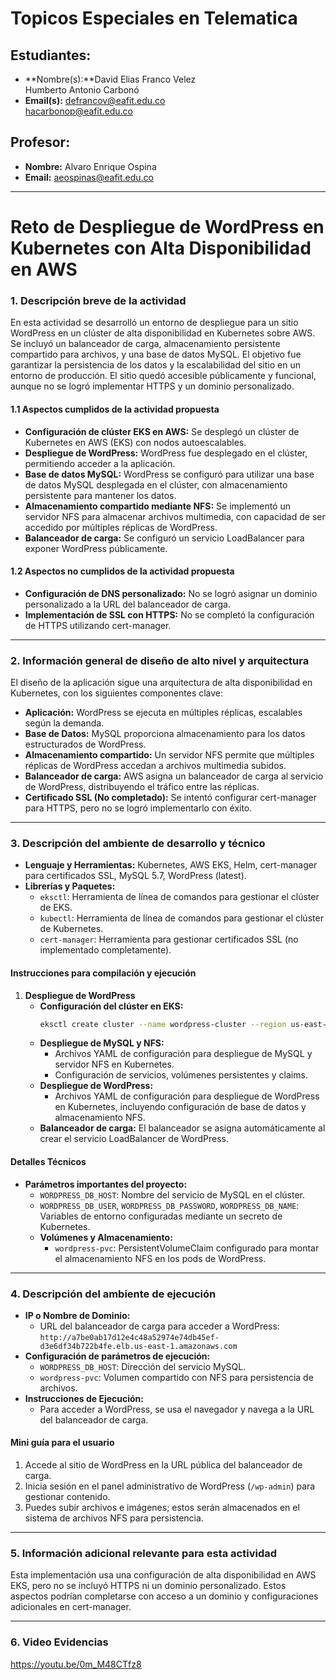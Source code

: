 # Topicos Especiales en Telematica
## Estudiantes:
- **Nombre(s):**David Elias Franco Velez
                </br>Humberto Antonio Carbonó
- **Email(s):**
               defrancov@eafit.edu.co
              </br>hacarbonop@eafit.edu.co
## Profesor:
- **Nombre:** Alvaro Enrique Ospina
- **Email:** aeospinas@eafit.edu.co

---

# Reto de Despliegue de WordPress en Kubernetes con Alta Disponibilidad en AWS

### 1. Descripción breve de la actividad
En esta actividad se desarrolló un entorno de despliegue para un sitio WordPress en un clúster de alta disponibilidad en Kubernetes sobre AWS. Se incluyó un balanceador de carga, almacenamiento persistente compartido para archivos, y una base de datos MySQL. El objetivo fue garantizar la persistencia de los datos y la escalabilidad del sitio en un entorno de producción. El sitio quedó accesible públicamente y funcional, aunque no se logró implementar HTTPS y un dominio personalizado.

#### 1.1 Aspectos cumplidos de la actividad propuesta
- **Configuración de clúster EKS en AWS:** Se desplegó un clúster de Kubernetes en AWS (EKS) con nodos autoescalables.
- **Despliegue de WordPress:** WordPress fue desplegado en el clúster, permitiendo acceder a la aplicación.
- **Base de datos MySQL:** WordPress se configuró para utilizar una base de datos MySQL desplegada en el clúster, con almacenamiento persistente para mantener los datos.
- **Almacenamiento compartido mediante NFS:** Se implementó un servidor NFS para almacenar archivos multimedia, con capacidad de ser accedido por múltiples réplicas de WordPress.
- **Balanceador de carga:** Se configuró un servicio LoadBalancer para exponer WordPress públicamente.

#### 1.2 Aspectos no cumplidos de la actividad propuesta
- **Configuración de DNS personalizado:** No se logró asignar un dominio personalizado a la URL del balanceador de carga.
- **Implementación de SSL con HTTPS:** No se completó la configuración de HTTPS utilizando cert-manager.

---

### 2. Información general de diseño de alto nivel y arquitectura
El diseño de la aplicación sigue una arquitectura de alta disponibilidad en Kubernetes, con los siguientes componentes clave:
- **Aplicación:** WordPress se ejecuta en múltiples réplicas, escalables según la demanda.
- **Base de Datos:** MySQL proporciona almacenamiento para los datos estructurados de WordPress.
- **Almacenamiento compartido:** Un servidor NFS permite que múltiples réplicas de WordPress accedan a archivos multimedia subidos.
- **Balanceador de carga:** AWS asigna un balanceador de carga al servicio de WordPress, distribuyendo el tráfico entre las réplicas.
- **Certificado SSL (No completado):** Se intentó configurar cert-manager para HTTPS, pero no se logró implementarlo con éxito.

---

### 3. Descripción del ambiente de desarrollo y técnico
- **Lenguaje y Herramientas:** Kubernetes, AWS EKS, Helm, cert-manager para certificados SSL, MySQL 5.7, WordPress (latest).
- **Librerías y Paquetes:**
  - `eksctl`: Herramienta de línea de comandos para gestionar el clúster de EKS.
  - `kubectl`: Herramienta de línea de comandos para gestionar el clúster de Kubernetes.
  - `cert-manager`: Herramienta para gestionar certificados SSL (no implementado completamente).

#### Instrucciones para compilación y ejecución
1. **Despliegue de WordPress**
   - **Configuración del clúster en EKS:**
     ```bash
     eksctl create cluster --name wordpress-cluster --region us-east-1 --nodegroup-name standard-workers --node-type t3.medium --nodes 3 --nodes-min 2 --nodes-max 4 --managed
     ```
   - **Despliegue de MySQL y NFS:**
     - Archivos YAML de configuración para despliegue de MySQL y servidor NFS en Kubernetes.
     - Configuración de servicios, volúmenes persistentes y claims.
   - **Despliegue de WordPress:**
     - Archivos YAML de configuración para despliegue de WordPress en Kubernetes, incluyendo configuración de base de datos y almacenamiento NFS.
   - **Balanceador de carga:** El balanceador se asigna automáticamente al crear el servicio LoadBalancer de WordPress.

#### Detalles Técnicos
- **Parámetros importantes del proyecto:**
  - `WORDPRESS_DB_HOST`: Nombre del servicio de MySQL en el clúster.
  - `WORDPRESS_DB_USER`, `WORDPRESS_DB_PASSWORD`, `WORDPRESS_DB_NAME`: Variables de entorno configuradas mediante un secreto de Kubernetes.
  - **Volúmenes y Almacenamiento:**
    - `wordpress-pvc`: PersistentVolumeClaim configurado para montar el almacenamiento NFS en los pods de WordPress.

---

### 4. Descripción del ambiente de ejecución
- **IP o Nombre de Dominio:**
  - URL del balanceador de carga para acceder a WordPress: `http://a7be0ab17d12e4c48a52974e74db45ef-d3e6df34b722b4fe.elb.us-east-1.amazonaws.com`
- **Configuración de parámetros de ejecución:**
  - `WORDPRESS_DB_HOST`: Dirección del servicio MySQL.
  - `wordpress-pvc`: Volumen compartido con NFS para persistencia de archivos.
- **Instrucciones de Ejecución:**
  - Para acceder a WordPress, se usa el navegador y navega a la URL del balanceador de carga.

#### Mini guía para el usuario
1. Accede al sitio de WordPress en la URL pública del balanceador de carga.
2. Inicia sesión en el panel administrativo de WordPress (`/wp-admin`) para gestionar contenido.
3. Puedes subir archivos e imágenes; estos serán almacenados en el sistema de archivos NFS para persistencia.

---

### 5. Información adicional relevante para esta actividad
Esta implementación usa una configuración de alta disponibilidad en AWS EKS, pero no se incluyó HTTPS ni un dominio personalizado. Estos aspectos podrían completarse con acceso a un dominio y configuraciones adicionales en cert-manager.

---

### 6. Video Evidencias
https://youtu.be/0m_M48CTfz8
